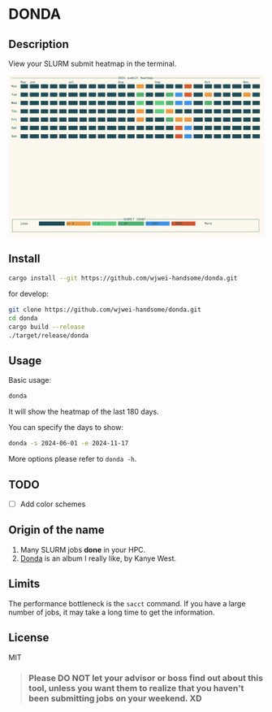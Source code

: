 # DONDA

## Description

View your SLURM submit heatmap in the terminal.

![example](./example.png)


## Install

```bash
cargo install --git https://github.com/wjwei-handsome/donda.git
```

for develop:

```bash
git clone https://github.com/wjwei-handsome/donda.git
cd donda
cargo build --release
./target/release/donda
```

## Usage

Basic usage:

```bash
donda
```
It will show the heatmap of the last 180 days.

You can specify the days to show:

```bash
donda -s 2024-06-01 -e 2024-11-17
```

More options please refer to `donda -h`.

## TODO

- [ ] Add color schemes

## Origin of the name

1. Many SLURM jobs **done** in your HPC.
2. [Donda](https://open.spotify.com/album/5CnpZV3q5BcESefcB3WJmz) is an album I really like, by Kanye West.

## Limits

The performance bottleneck is the `sacct` command. If you have a large number of jobs, it may take a long time to get the information.

## License

MIT

>###  Please **DO NOT** let your advisor or boss find out about this tool, unless you want them to realize that you haven't been submitting jobs on your weekend. XD